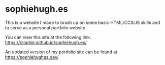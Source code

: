 # sophiehugh.es
This is a website I made to brush up on some basic HTML/CCS/JS skills and to serve as a personal portfolio website.

You can view this site at the following link:
https://clophie.github.io/sophiehugh.es/

An updated version of my portfolio site can be found at https://sophiehughes.dev/
